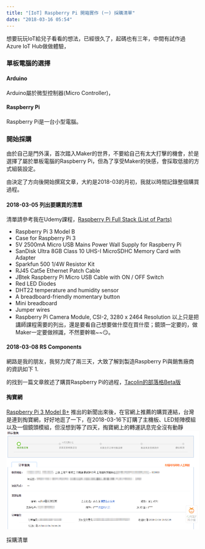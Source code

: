 ```yaml
---
title: "[IoT] Raspberry Pi 開箱實作 (一) 採購清單"
date: "2018-03-16 05:54"
---
```


想要玩玩IoT給兒子看看的想法，已經很久了，起碼也有三年，中間有試作過Azure IoT Hub做做體驗，

### 單板電腦的選擇

#### Arduino

Arduino屬於微型控制器(Micro Controller)，

#### Raspberry Pi

Raspberry Pi是一台小型電腦。

### 開始採購
由於自己是門外漢，首次踏入Maker的世界，不要給自己有太大打擊的機會，於是選擇了屬於單板電腦的Raspberry Pi，但為了享受Maker的快感，會採取低接的方式組裝設定。

由決定了方向後開始撰寫文章，大約是2018-03的月初，我就以時間記錄整個購買過程。

#### 2018-03-05 列出要購買的清單
清單請參考我在Udemy課程，[Raspberry Pi Full Stack (List of Parts)](https://www.txplore.com/p/rpifs-parts)
* Raspberry Pi 3 Model B
* Case for Raspberry Pi 3
* 5V 2500mA Micro USB Mains Power Wall Supply for Raspberry Pi
* SanDisk Ultra 8GB Class 10 UHS-I MicroSDHC Memory Card with Adapter
* Sparkfun 500 1/4W Resistor Kit
* RJ45 Cat5e Ethernet Patch Cable
* JBtek Raspberry Pi Micro USB Cable with ON / OFF Switch
* Red LED Diodes
* DHT22 temperature and humidity sensor
* A breadboard-friendly momentary button
* Mini breadboard
* Jumper wires
* Raspberry Pi Camera Module, CSI-2, 3280 x 2464 Resolution
以上只是把講師課程需要的列出，還是要看自己想要做什麼在買什麼；鏡頭一定要的，做Maker一定要做辨識，不然要幹嘛~~😏。

#### 2018-03-08 RS Components
網路是我的朋友，我努力爬了兩三天，大致了解到製造Raspberry Pi與銷售廠商的資訊如下
1.  

的找到一篇文章敘述了購買Raspberry Pi的過程，[Tacolin的部落格Beta版](http://tacolin.blogspot.tw/2013/12/raspberry-pi.html)


#### 掏寶網
[Raspberry Pi 3 Model B+](https://www.ithome.com.tw/news/121813) 推出的新聞出來後，在官網上推薦的購買連結，台灣是連到掏寶網，好好地逛了一下，在2018-03-16下訂購了主機板、LED矩陣模組以及一個鏡頭模組，但沒想到等了四天，掏寶網上的轉運訊息完全沒有動靜
![taobao-order](/images/2018/03/taobao-order.png)


採購清單
